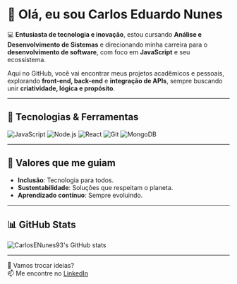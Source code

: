 # 👋 Olá, eu sou Carlos Eduardo Nunes  

💻 **Entusiasta de tecnologia e inovação**, estou cursando **Análise e Desenvolvimento de Sistemas** e direcionando minha carreira para o **desenvolvimento de software**, com foco em **JavaScript** e seu ecossistema.  

Aqui no GitHub, você vai encontrar meus projetos acadêmicos e pessoais, explorando **front-end, back-end** e **integração de APIs**, sempre buscando unir **criatividade, lógica e propósito**.

---

## 🚀 Tecnologias & Ferramentas
![JavaScript](https://img.shields.io/badge/JavaScript-F7DF1E?logo=javascript&logoColor=000&style=for-the-badge)
![Node.js](https://img.shields.io/badge/Node.js-339933?logo=node.js&logoColor=fff&style=for-the-badge)
![React](https://img.shields.io/badge/React-61DAFB?logo=react&logoColor=000&style=for-the-badge)
![Git](https://img.shields.io/badge/Git-F05032?logo=git&logoColor=fff&style=for-the-badge)
![MongoDB](https://img.shields.io/badge/MongoDB-47A248?logo=mongodb&logoColor=fff&style=for-the-badge)

---

## 📌 Valores que me guiam
- **Inclusão**: Tecnologia para todos.
- **Sustentabilidade**: Soluções que respeitam o planeta.
- **Aprendizado contínuo**: Sempre evoluindo.

---

## 📊 GitHub Stats
![CarlosENunes93's GitHub stats](https://github-readme-stats.vercel.app/api?username=CarlosENunes93&show_icons=true&theme=tokyonight)

---

💬 Vamos trocar ideias?  
📫 Me encontre no [LinkedIn](https://www.linkedin.com/in/carlos-eduardo-nunes-613740160/)  
